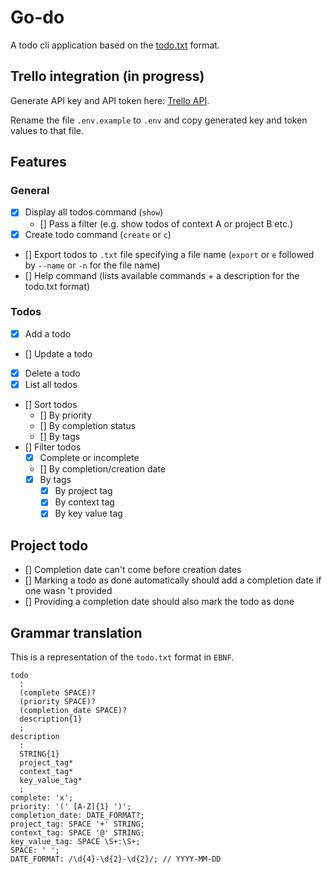 # Go-do
A todo cli application based on the [todo.txt](https://github.com/todotxt/todo.txt) format.

## Trello integration (in progress)
Generate API key and API token here: [Trello API](https://developer.atlassian.com/cloud/trello/guides/rest-api/api-introduction/).

Rename the file `.env.example` to `.env` and copy generated key and token values to that file.

## Features
### General
- [x] Display all todos command (`show`)
    - [] Pass a filter (e.g. show todos of context A or project B etc.) 
- [x] Create todo command (`create` or `c`)
- [] Export todos to `.txt` file specifying a file name (`export` or `e` followed by `--name` or `-n` for the file name)
- [] Help command (lists available commands + a description for the todo.txt format)

### Todos
- [x] Add a todo
- [] Update a todo
- [x] Delete a todo
- [x] List all todos
- [] Sort todos
  - [] By priority
  - [] By completion status
  - [] By tags
- [] Filter todos
  - [x] Complete or incomplete
  - [] By completion/creation date
  - [x] By tags
    - [x] By project tag
    - [x] By context tag
    - [x] By key value tag

## Project todo
- [] Completion date can't come before creation dates
- [] Marking a todo as done automatically should add a completion date if one wasn 't provided
- [] Providing a completion date should also mark the todo as done

## Grammar translation
This is a representation of the `todo.txt` format in `EBNF`.
```
todo
  : 
  (complete SPACE)?
  (priority SPACE)?
  (completion_date SPACE)?
  description{1}
  ;
description
  : 
  STRING{1}
  project_tag*
  context_tag*
  key_value_tag*
  ;
complete: 'x';
priority: '(' [A-Z]{1} ')';
completion_date: DATE_FORMAT?;
project_tag: SPACE '+' STRING;
context_tag: SPACE '@' STRING;
key_value_tag: SPACE \S+:\S+;
SPACE: ' ';
DATE_FORMAT: /\d{4}-\d{2}-\d{2}/; // YYYY-MM-DD
```
